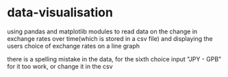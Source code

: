 # data-visualisation
using pandas and matplotlib modules to read data on the change in exchange rates over time(which is stored in a csv file) and displaying the users choice of exchange rates on a line graph

there is a spelling mistake in the data, for the sixth choice input "JPY - GPB" for it too work, or change it in the csv
